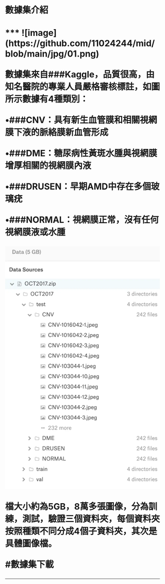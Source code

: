 <h1>數據集介紹<h1>
***
![image](https://github.com/11024244/mid/blob/main/jpg/01.png)

數據集來自###Kaggle，品質很高，由知名醫院的專業人員嚴格審核標註，如圖所示數據有4種類別：

 •###CNV：具有新生血管膜和相關視網膜下液的脈絡膜新血管形成
 
 •###DME：糖尿病性黃斑水腫與視網膜增厚相關的視網膜內液
 
 •###DRUSEN：早期AMD中存在多個玻璃疣
 
 •###NORMAL：視網膜正常，沒有任何視網膜液或水腫
 
![image](https://github.com/11024244/mid/blob/main/jpg/02.png)

檔大小約為5GB，8萬多張圖像，分為訓練，測試，驗證三個資料夾，每個資料夾按照種類不同分成4個子資料夾，其次是具體圖像檔。

#數據集下載
***
